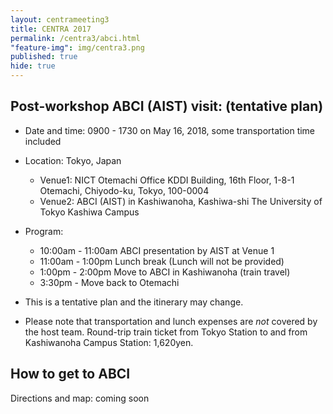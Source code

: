 ```yaml
---
layout: centrameeting3
title: CENTRA 2017
permalink: /centra3/abci.html
"feature-img": img/centra3.png
published: true
hide: true
---
```



## Post-workshop ABCI (AIST) visit: (tentative plan)  


* Date and time: 0900 - 1730 on May 16, 2018, some transportation time included  
    
* Location: Tokyo, Japan   
    - Venue1: NICT Otemachi Office
      KDDI Building, 16th Floor, 1-8-1 Otemachi, Chiyodo-ku, Tokyo, 100-0004
    - Venue2: ABCI (AIST) in Kashiwanoha, Kashiwa-shi
      The University of Tokyo Kashiwa Campus
      
* Program:  
    - 10:00am - 11:00am ABCI presentation by AIST at Venue 1
    - 11:00am - 1:00pm Lunch break (Lunch will not be provided)  
    - 1:00pm - 2:00pm Move to ABCI in Kashiwanoha (train travel)  
    - 3:30pm - Move back to Otemachi 
    
* This is a tentative plan and the itinerary may change.  
  
* Please note that transportation and lunch expenses are *not* covered by the host team. Round-trip train ticket from Tokyo Station to and from Kashiwanoha Campus Station: 1,620yen.  

## How to get to ABCI  
  
Directions and map: coming soon  

  
